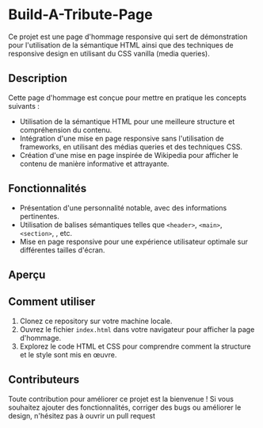 # Build-A-Tribute-Page

Ce projet est une page d'hommage responsive qui sert de démonstration pour l'utilisation de la sémantique HTML ainsi que
des techniques de responsive design en utilisant du CSS vanilla (media queries).

## Description

Cette page d'hommage est conçue pour mettre en pratique les concepts suivants :

- Utilisation de la sémantique HTML pour une meilleure structure et compréhension du contenu.
- Intégration d'une mise en page responsive sans l'utilisation de frameworks, en utilisant des médias queries et des
  techniques CSS.
- Création d'une mise en page inspirée de Wikipedia pour afficher le contenu de manière informative et attrayante.

## Fonctionnalités

- Présentation d'une personnalité notable, avec des informations pertinentes.
- Utilisation de balises sémantiques telles que `<header>`, `<main>`, `<section>`, , etc.
- Mise en page responsive pour une expérience utilisateur optimale sur différentes tailles d'écran.

## Aperçu

## Comment utiliser

1. Clonez ce repository sur votre machine locale.
2. Ouvrez le fichier `index.html` dans votre navigateur pour afficher la page d'hommage.
3. Explorez le code HTML et CSS pour comprendre comment la structure et le style sont mis en œuvre.

## Contributeurs

Toute contribution pour améliorer ce projet est la bienvenue ! Si vous souhaitez ajouter des fonctionnalités, corriger
des bugs ou améliorer le design, n'hésitez pas à ouvrir un pull request




